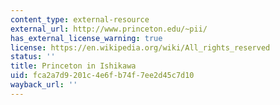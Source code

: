 ```yaml
---
content_type: external-resource
external_url: http://www.princeton.edu/~pii/
has_external_license_warning: true
license: https://en.wikipedia.org/wiki/All_rights_reserved
status: ''
title: Princeton in Ishikawa
uid: fca2a7d9-201c-4e6f-b74f-7ee2d45c7d10
wayback_url: ''
---
```

